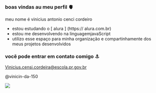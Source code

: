 ### boas vindas au meu perfil 🫀

meu nome é vinicius antonio cenci cordeiro 

- estou estudando o [ alura ] (https:// alura.com.br)
- estou me desenvolvendo na linguagemjavaScript
- utilizo esse espaço para minha organização e compartinhamente dos meus projetos desenvolvidos

 ### vocẽ pode entrar em contato comigo ⚓

Vinicius.censi.cordeira@escola.pr.gov.br

@vinicin-da-150

![](https://tenor.com/pt-BR/view/lol-hahaha-lmao-mike-tyson-laughing-hard-gif-5892980)
